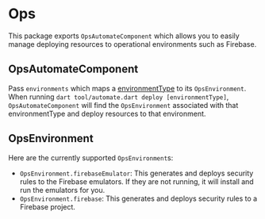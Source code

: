 # Ops

This package exports `OpsAutomateComponent` which allows you to easily manage deploying resources to operational environments such as Firebase.

## OpsAutomateComponent

Pass `environments` which maps a [environmentType](../environment_core/README.md) to its `OpsEnvironment`. When running `dart tool/automate.dart deploy [environmentType]`, `OpsAutomateComponent` will find the `OpsEnvironment` associated with that environmentType and deploy resources to that environment.

## OpsEnvironment

Here are the currently supported `OpsEnvironment`s:

- `OpsEnvironment.firebaseEmulator`: This generates and deploys security rules to the Firebase emulators. If they are not running, it will install and run the emulators for you.
- `OpsEnvironment.firebase`: This generates and deploys security rules to a Firebase project.
